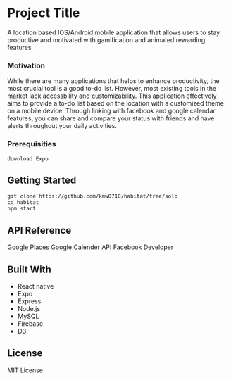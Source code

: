 # Project Title

A location based IOS/Android mobile application that allows users to stay productive and motivated with gamification and animated rewarding features

### Motivation

While there are many applications that helps to enhance productivity, the most crucial tool is a good to-do list. However, most existing tools in the market lack accessbility and customizability. This application effectively aims to provide a to-do list based on the location with a customized theme on a mobile device. Through linking with facebook and google calendar features, you can share and compare your status with friends and have alerts throughout your daily activities.

### Prerequisities

```
download Expo
```

## Getting Started


```
git clone https://github.com/kmw0710/habitat/tree/solo
cd habitat
npm start
```

## API Reference

Google Places
Google Calender API
Facebook Developer

## Built With

* React native
* Expo
* Express
* Node.js
* MySQL
* Firebase
* D3

## License

MIT License
